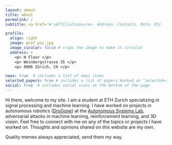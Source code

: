 ```yaml
---
layout: about
title: about
permalink: /
subtitle: <a href='#'>Affiliations</a>. Address. Contacts. Moto. Etc.

profile:
  align: right
  image: prof_pic.jpg
  image_cicular: false # crops the image to make it circular
  address: >
    <p> H Floor </p>
    <p> Weinbergstrasse 35 </p>
    <p> 8006 Zürich, CH </p>

news: true  # includes a list of news items
selected_papers: true # includes a list of papers marked as "selected={true}"
social: true  # includes social icons at the bottom of the page
---
```


Hi there, welcome to my site. I am a student at ETH Zurich specializing in signal processing and machine learning. I have worked on projects in autonomous robotics ([DroGone](http://drogone.com)) at the [Autonomous Systems Lab](https://asl.ethz.ch/), adversarial attacks in machine learning, reinforcement learning, and 3D vision. Feel free to connect with me on any of the topics or projects I have worked on. Thoughts and opinions shared on this website are my own.

Quality memes always appreciated, send them my way.
